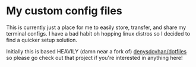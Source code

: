 # My custom config files

This is currently just a place for me to easily store, transfer, and share my terminal configs. I have a bad habit oh hopping linux distros so I decided to find a quicker setup solution.

Initially this is based HEAVILY (damn near a fork of) [denysdovhan/dotfiles](https://github.com/denysdovhan/dotfiles) so please go check out that project if you're interested in anything here!

